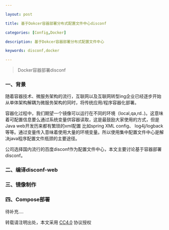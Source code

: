 ```yaml
---

layout: post

title: 基于Dokcer容器部署分布式配置文件中心disconf

categories: [Config,Docker]

description: 基于Dokcer容器部署分布式配置文件中心

keywords: disconf,docker

---
```


> Docker容器部署disconf

### 一、背景

随着容器技术、微服务架构的流行，互联网以及互联网转型ing企业已经逐步开始从单体架构解耦为微服务架构的同时，将传统应用/程序容器化部署。

容器化过程中，我们期望一个镜像可以运行在不同的环境（local,qa,rd..)。这意味着可配置信息要么通过系统变量供容器读取，这是最鼓励大家使用的方式，但是Java web开发历来都有繁琐的xml配置 比如spring XML config、 log4j/logback等等。通过变量传入意味着使用大量的环境变量。所以使用集中配置文件中心是解决java程序配置文件瓶颈的主要途径。

公司选择国内流行的百度disconf作为配置文件中心，本文主要讨论基于容器部署disconf。

### 二、编译disconf-web

### 三、镜像制作

### 四、Compose部署

待补充....

转载请注明出处，本文采用 [CC4.0](http://creativecommons.org/licenses/by-nc-nd/4.0/) 协议授权